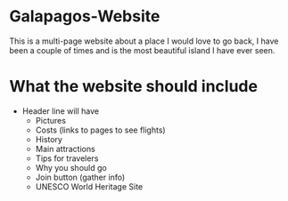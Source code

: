 # Galapagos-Website
This is a multi-page website about a place I would love to go back, I have been a couple of times and is the most beautiful island I have ever seen.

# What the website should include
* Header line will have
    * Pictures
    * Costs (links to pages to see flights)
    * History
    * Main attractions
    * Tips for travelers
    * Why you should go
    * Join button (gather info)
    * UNESCO World Heritage Site
